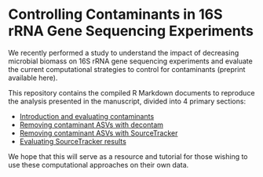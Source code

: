 # Controlling Contaminants in 16S rRNA Gene Sequencing Experiments

We recently performed a study to understand the impact of decreasing microbial biomass on 16S rRNA gene sequencing experiments and evaluate the current computational strategies to control for contaminants (preprint available here).

This repository contains the compiled R Markdown documents to reproduce the analysis presented in the manuscript, divided into 4 primary sections:

* [Introduction and evaluating contaminants](./Analysis/ControllingConatminants16S.Rmd)
* [Removing contaminant ASVs with decontam](./Analysis/ControllingConatminants16S_decontam.Rmd)
* [Removing contaminant ASVs with SourceTracker](./Analysis/ControllingConatminants16S_SourceTrackerPrep.Rmd)
* [Evaluating SourceTracker results](./Analysis/ControllingConatminants16S_SourceTracker.Rmd)

We hope that this will serve as a resource and tutorial for those wishing to use these computational approaches on their own data. 

